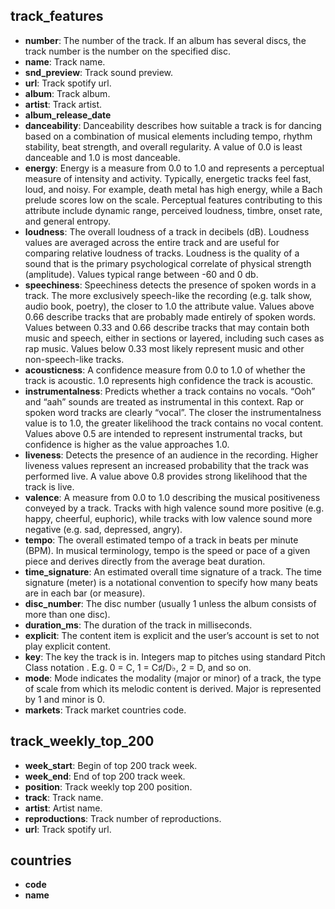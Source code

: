 

## track_features

* **number**:
    The number of the track. If an album has several discs, the track
    number is the number on the specified disc.
* **name**: Track name.
* **snd_preview**: Track sound preview.
* **url**: Track spotify url.
* **album**: Track album.
* **artist**: Track artist.
* **album_release_date**
* **danceability**:
    Danceability describes how suitable a track is for dancing based
    on a combination of musical elements including tempo, rhythm 
    stability, beat strength, and overall regularity. A value of 0.0 
    is least danceable and 1.0 is most danceable.
* **energy**:
    Energy is a measure from 0.0 to 1.0 and represents a perceptual 
    measure of intensity and activity. Typically, energetic tracks 
    feel fast, loud, and noisy. For example, death metal has high 
    energy, while a Bach prelude scores low on the scale. Perceptual 
    features contributing to this attribute include dynamic range, 
    perceived loudness, timbre, onset rate, and general entropy.
* **loudness**:
    The overall loudness of a track in decibels (dB). Loudness values
    are averaged across the entire track and are useful for comparing
    relative loudness of tracks. Loudness is the quality of a sound
    that is the primary psychological correlate of physical strength
    (amplitude). Values typical range between -60 and 0 db.
* **speechiness**:
    Speechiness detects the presence of spoken words in a track. The more
    exclusively speech-like the recording (e.g. talk show, audio book,
    poetry), the closer to 1.0 the attribute value. Values above 0.66
    describe tracks that are probably made entirely of spoken words.
    Values between 0.33 and 0.66 describe tracks that may contain both
    music and speech, either in sections or layered, including such cases
    as rap music. Values below 0.33 most likely represent music and other
    non-speech-like tracks.
* **acousticness**:
    A confidence measure from 0.0 to 1.0 of whether the track is acoustic.
    1.0 represents high confidence the track is acoustic.
* **instrumentalness**: Predicts whether a track contains no vocals. “Ooh” and “aah” sounds are treated as instrumental in this context. Rap or spoken word tracks are clearly “vocal”. The closer the instrumentalness value is to 1.0, the greater likelihood the track contains no vocal content. Values above 0.5 are intended to represent instrumental tracks, but confidence is higher as the value approaches 1.0.
* **liveness**: Detects the presence of an audience in the recording. Higher liveness values represent an increased probability that the track was performed live. A value above 0.8 provides strong likelihood that the track is live.
* **valence**: A measure from 0.0 to 1.0 describing the musical positiveness conveyed by a track. Tracks with high valence sound more positive (e.g. happy, cheerful, euphoric), while tracks with low valence sound more negative (e.g. sad, depressed, angry).
* **tempo**: The overall estimated tempo of a track in beats per minute (BPM). In musical terminology, tempo is the speed or pace of a given piece and derives directly from the average beat duration.
* **time_signature**: An estimated overall time signature of a track. The time signature (meter) is a notational convention to specify how many beats are in each bar (or measure).
* **disc_number**: The disc number (usually 1 unless the album consists of more than one disc).
* **duration_ms**: The duration of the track in milliseconds.
* **explicit**: The content item is explicit and the user’s account is set to not play explicit content.
* **key**: The key the track is in. Integers map to pitches using standard Pitch Class notation . E.g. 0 = C, 1 = C♯/D♭, 2 = D, and so on.
* **mode**: Mode indicates the modality (major or minor) of a track, the type of scale from which its melodic content is derived. Major is represented by 1 and minor is 0.
* **markets**: Track market countries code.

## track_weekly_top_200

* **week_start**: Begin of top 200 track week.
* **week_end**: End of top 200 track week.
* **position**: Track weekly top 200 position.
* **track**: Track name.
* **artist**: Artist name.
* **reproductions**:  Track number of reproductions.
* **url**: Track spotify url.

## countries

* **code**
* **name**
